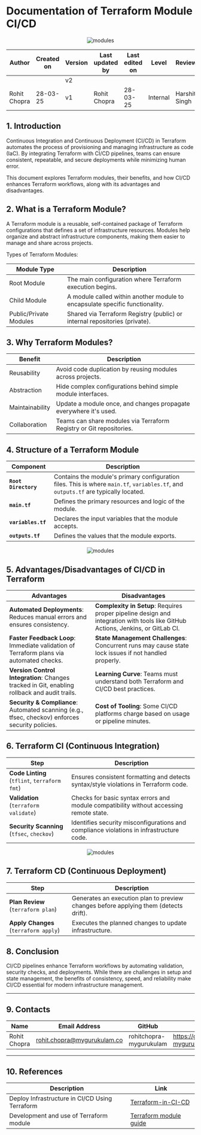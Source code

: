 # Documentation of Terraform Module CI/CD
<p align="center">
  <img src="https://github.com/user-attachments/assets/1ef11614-3407-4bbb-9ea6-71c4dbec2cd1" alt="modules">
</p>

| **Author**   | **Created on** | **Version** | **Last updated by** | **Last edited on** | **Level** | **Reviewer**  | 
|--------------|----------------|-------------|---------------------|--------------------|-----------|---------------|
|      |         | v2 |          |      |        |   |  
| Rohit Chopra      |   28-03-25      | v1 | Rohit Chopra         |     28-03-25  |     Internal     |  Harshit Singh  |  



## 1. Introduction

Continuous Integration and Continuous Deployment (CI/CD) in Terraform automates the process of provisioning and managing infrastructure as code (IaC). By integrating Terraform with CI/CD pipelines, teams can ensure consistent, repeatable, and secure deployments while minimizing human error.

This document explores Terraform modules, their benefits, and how CI/CD enhances Terraform workflows, along with its advantages and disadvantages.

## 2. What is a Terraform Module?

A Terraform module is a reusable, self-contained package of Terraform configurations that defines a set of infrastructure resources. Modules help organize and abstract infrastructure components, making them easier to manage and share across projects.

Types of Terraform Modules:

| Module Type         | Description                                                                                             |
|---------------------|---------------------------------------------------------------------------------------------------------|
| Root Module         | The main configuration where Terraform execution begins.                                               |
| Child Module        | A module called within another module to encapsulate specific functionality.                               |
| Public/Private Modules | Shared via Terraform Registry (public) or internal repositories (private).                               |




## 3. Why Terraform Modules?

| Benefit        | Description                                                                                             |
|----------------|---------------------------------------------------------------------------------------------------------|
| Reusability    | Avoid code duplication by reusing modules across projects.                                             |
| Abstraction    | Hide complex configurations behind simple module interfaces.                                             |
| Maintainability | Update a module once, and changes propagate everywhere it's used.                                       |
| Collaboration  | Teams can share modules via Terraform Registry or Git repositories.                                       |

## 4. Structure of a Terraform Module

| **Component**        | **Description** |
|----------------------|----------------|
| **`Root Directory`**   | Contains the module's primary configuration files. This is where `main.tf`, `variables.tf`, and `outputs.tf` are typically located. |
| **`main.tf`**        | Defines the primary resources and logic of the module. |
| **`variables.tf`**   | Declares the input variables that the module accepts. |
| **`outputs.tf`**     | Defines the values that the module exports. |

<p align="center">
  <img src="https://github.com/user-attachments/assets/e92ca602-7193-4d84-8d23-b6a1572686ca" alt="modules">
</p>


## 5. Advantages/Disadvantages of CI/CD in Terraform

| **Advantages** | **Disadvantages** |
|--------------------------------------|-----------------------------------------|
| **Automated Deployments**: Reduces manual errors and ensures consistency. | **Complexity in Setup**: Requires proper pipeline design and integration with tools like GitHub Actions, Jenkins, or GitLab CI. |
| **Faster Feedback Loop**: Immediate validation of Terraform plans via automated checks. | **State Management Challenges**: Concurrent runs may cause state lock issues if not handled properly. |
| **Version Control Integration**: Changes tracked in Git, enabling rollback and audit trails. | **Learning Curve**: Teams must understand both Terraform and CI/CD best practices. |
| **Security & Compliance**: Automated scanning (e.g., tfsec, checkov) enforces security policies. | **Cost of Tooling**: Some CI/CD platforms charge based on usage or pipeline minutes. |

## 6. Terraform CI (Continuous Integration)

| **Step** | **Description** |
|-------------------------------|----------------------------------------------------------------|
| **Code Linting** (`tflint`, `terraform fmt`) | Ensures consistent formatting and detects syntax/style violations in Terraform code. |
| **Validation** (`terraform validate`) | Checks for basic syntax errors and module compatibility without accessing remote state. |
| **Security Scanning** (`tfsec`, `checkov`) | Identifies security misconfigurations and compliance violations in infrastructure code. |


<p align="center">
  <img src="https://github.com/user-attachments/assets/6077c44b-ed2e-43fc-b7ac-fb764a582369" alt="modules">
</p>


## 7. Terraform CD (Continuous Deployment)

| **Step** | **Description** |
|-------------------------------|----------------------------------------------------------------|
| **Plan Review** (`terraform plan`) | Generates an execution plan to preview changes before applying them (detects drift). |
| **Apply Changes** (`terraform apply`) | Executes the planned changes to update infrastructure. |


## 8. Conclusion
CI/CD pipelines enhance Terraform workflows by automating validation, security checks, and deployments. While there are challenges in setup and state management, the benefits of consistency, speed, and reliability make CI/CD essential for modern infrastructure management.

---
##  9. Contacts

| Name| Email Address      | GitHub | URL |
|-----|--------------------------|----------|---------|
| Rohit Chopra | rohit.chopra@mygurukulam.co|  rohitchopra-mygurukulam  |  https://github.com/rohitchopra-mygurukulam  |
---

## 10. References


| Description                                                                                                                                                                  | Link                                                                                                                                   |
|------------------------------------------------------------------------------------------------------------------------------------------------------------------------------|----------------------------------------------------------------------------------------------------------------------------------------|
| Deploy Infrastructure in CI/CD Using Terraform                                                                                     | [Terraform-in-CI-CD](https://spacelift.io/blog/terraform-in-ci-cd)                                                        |
| Development and use of Terraform module                                                                                     | [Terraform module guide](https://spacelift.io/blog/what-are-terraform-modules-and-how-do-they-work)                                                        |


